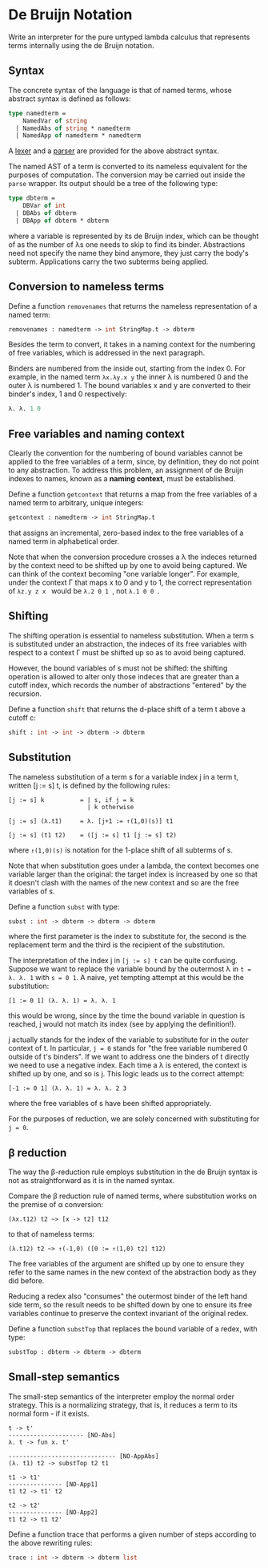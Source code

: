# De Bruijn Notation

Write an interpreter for the pure untyped lambda calculus that represents terms internally using the de Bruijn notation.

## Syntax

The concrete syntax of the language is that of named terms, whose abstract syntax is defined as follows:

```ocaml
type namedterm =
    NamedVar of string
  | NamedAbs of string * namedterm
  | NamedApp of namedterm * namedterm
```
A [lexer](lib/lexer.mll) and a [parser](lib/parser.mly) are provided for the above abstract syntax.

The named AST of a term is converted to its nameless equivalent for the purposes of computation. The conversion may be carried out inside the ```parse``` wrapper. Its output should be a tree of the following type:

```ocaml
type dbterm =
    DBVar of int
  | DBAbs of dbterm
  | DBApp of dbterm * dbterm
```

where a variable is represented by its de Bruijn index, which can be thought of as the number of λs one needs to skip to find its binder. Abstractions need not specify the name they bind anymore, they just carry the body's subterm. Applications carry the two subterms being applied.

## Conversion to nameless terms

Define a function ```removenames``` that returns the nameless representation of a named term: 

```ocaml
removenames : namedterm -> int StringMap.t -> dbterm
```
Besides the term to convert, it takes in a naming context for the numbering of free variables, which is addressed in the next paragraph.

Binders are numbered from the inside out, starting from the index 0. 
For example, in the named term ```λx.λy.x y``` the inner λ is numbered 0 and the outer λ is numbered 1. The bound variables x and y are converted to their binder's index, 1 and 0 respectively:
```p
λ. λ. 1 0
```

## Free variables and naming context

Clearly the convention for the numbering of bound variables cannot be applied to the free variables of a term, since, by definition, they do not point to any abstraction. To address this problem, an assignment of de Bruijn indexes to names, known as a **naming context**, must be established.

Define a function ```getcontext``` that returns a map from the free variables of a named term to arbitrary, unique integers:

```ocaml
getcontext : namedterm -> int StringMap.t
```
that assigns an incremental, zero-based index to the free variables of a named term in alphabetical order.

Note that when the conversion procedure crosses a λ the indeces returned by the context need to be shifted up by one to avoid being captured. We can think of the context becoming "one variable longer". For example, under the context Γ that maps x to 0 and y to 1, the correct representation of  ```λz.y z x ``` would be ```λ.2 0 1 ```, not  ```λ.1 0 0 ```.

## Shifting

The shifting operation is essential to nameless substitution. When a term s is substituted under an abstraction, the indeces of its free variables with respect to a context Γ must be shifted up so as to avoid being captured.

However, the bound variables of s must not be shifted: the shifting operation is allowed to alter only those indeces that are greater than a cutoff index, which records the number of abstractions "entered" by the recursion.

Define a function ```shift``` that returns the d-place shift of a term t above a cutoff c:
```ocaml
shift : int -> int -> dbterm -> dbterm
```

## Substitution

The nameless substitution of a term s for a variable index j in a term t, written [j := s] t, is defined by the following rules:

```
[j := s] k          = | s, if j = k
                      | k otherwise

[j := s] (λ.t1)     = λ. [j+1 := ↑(1,0)(s)] t1

[j := s] (t1 t2)    = ([j := s] t1 [j := s] t2)
```

where ```↑(1,0)(s)``` is notation for the 1-place shift of all subterms of s. 

Note that when substitution goes under a lambda, the context becomes one variable larger than the original: the target index is increased by one so that it doesn't clash with the names of the new context and so are the free variables of s.

Define a function ```subst``` with type:

```ocaml
subst : int -> dbterm -> dbterm -> dbterm
```
where the first parameter is the index to substitute for, the second is the replacement term and the third is the recipient of the substitution. 

The interpretation of the index j in ```[j := s] t``` can be quite confusing. Suppose we want to replace the variable bound by the outermost λ in ```t = λ. λ. 1``` with ```s = 0 1```. A naive, yet tempting attempt at this would be the substitution:
```
[1 := 0 1] (λ. λ. 1) = λ. λ. 1
```
this would be wrong, since by the time the bound variable in question is reached, j would not match its index (see by applying the definition!).

j actually stands for the index of the variable to substitute for in the _outer_ context of t. In particular, ```j = 0``` stands for "the free variable numbered 0 outside of t's binders". If we want to address one the binders of t directly we need to use a negative index. Each time a λ is entered, the context is shifted up by one, and so is j. This logic leads us to the correct attempt:
```
[-1 := 0 1] (λ. λ. 1) = λ. λ. 2 3
``` 
where the free variables of s have been shifted appropriately.

For the purposes of reduction, we are solely concerned with substituting for ```j = 0```.

## β reduction

The way the β-reduction rule employs substitution in the de Bruijn syntax is not as straightforward as it is in the named syntax.

Compare the β reduction rule of named terms, where substitution works on the premise of α conversion:
```
(λx.t12) t2 ~> [x -> t2] t12
```
to that of nameless terms:
```
(λ.t12) t2 ~> ↑(-1,0) ([0 := ↑(1,0) t2] t12)
```

The free variables of the argument are shifted up by one to ensure they refer to the same names in the new context of the abstraction body as they did before.

Reducing a redex also "consumes" the outermost binder of the left hand side term, so the result needs to be shifted down by one to ensure its free variables continue to preserve the context invariant of the original redex.

Define a function ```substTop``` that replaces the bound variable of a redex, with type:
```ocaml
substTop : dbterm -> dbterm -> dbterm
```

## Small-step semantics

The small-step semantics of the interpreter employ the normal order strategy. This is a normalizing strategy, that is, it reduces a term to its normal form - if it exists.
```
t -> t'
--------------------- [NO-Abs]
λ. t -> fun x. t'

------------------------------ [NO-AppAbs]
(λ. t1) t2 -> substTop t2 t1

t1 -> t1'
--------------- [NO-App1]
t1 t2 -> t1' t2

t2 -> t2' 
--------------- [NO-App2]
t1 t2 -> t1 t2'
```
Define a function trace that performs a given number of steps according to the above rewriting rules:
```ocaml
trace : int -> dbterm -> dbterm list
```
